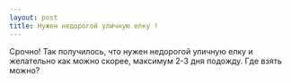 ```yaml
---
layout: post 
title: Нужен недорогой уличную елку ! 
--- 
```

Срочно! Так получилось, что нужен недорогой уличную елку и желательно как можно скорее, максимум 2-3 дня подожду. Где взять можно?